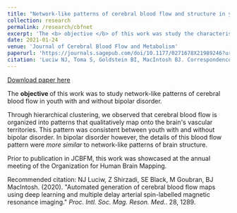 ```yaml
---
title: "Network-like patterns of cerebral blood flow and structure in youth bipolar disorder"
collection: research
permalink: /research/cbfnet
excerpt: 'The <b> objective </b> of this work was study the characteristics of blood flow patterns in youth with and without bipolar disorder.'
date: 2021-01-24
venue: 'Journal of Cerebral Blood Flow and Metabolism'
paperurl: 'https://journals.sagepub.com/doi/10.1177/0271678X21989246?url_ver=Z39.88-2003&rfr_id=ori:rid:crossref.org&rfr_dat=cr_pub%20%200pubmed'
citation: 'Luciw NJ, Toma S, Goldstein BI, MacIntosh BJ. Correspondence between patterns of cerebral blood flow and structure in adolescents with and without bipolar disorder. J Cereb Blood Flow Metab. 2021 Jan 24:271678X21989246. doi: 10.1177/0271678X21989246. Epub ahead of print. PMID: 33487070.'
---
```


[Download paper here](https://journals.sagepub.com/doi/10.1177/0271678X21989246?url_ver=Z39.88-2003&rfr_id=ori:rid:crossref.org&rfr_dat=cr_pub%20%200pubmed)

The <b> objective </b> of this work was to study network-like patterns of cerebral blood flow in youth with and without bipolar disorder. 

Through hierarchical clustering, we observed that cerebral blood flow is organized into patterns that qualitatively map onto the brain's vascular territories. This pattern was consistent between youth with and without bipolar disorder. In bipolar disorder however, the details of this blood flow pattern were <i> more similar </i> to network-like patterns of brain structure.  

Prior to publication in JCBFM, this work was showcased at the annual meeting of the Organization for Human Brain Mapping.

Recommended citation: NJ Luciw, Z Shirzadi, SE Black, M Goubran, BJ MacIntosh. (2020). &quot;Automated generation of cerebral blood flow maps using deep learning and multiple delay arterial spin-labelled magnetic resonance imaging.&quot; <i>Proc. Intl. Soc. Mag. Reson. Med.</i>. 28, 1289.